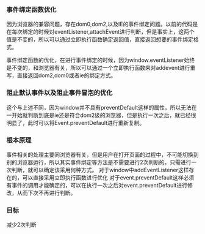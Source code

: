 ### 事件绑定函数优化
因为浏览器的兼容问题，存在dom0,dom2,以及IE的事件绑定问题。以前的代码是在每次绑定的时候对eventListener,attachEvent进行判断，但是事实上，这两个值是不变的，所以可以通过立即执行函数确定返回值，直接返回想要的事件绑定格式。

事件绑定函数的优化，在进行事件绑定的时候，因为window.eventListener始终是不变的，和浏览器有关，所以可以通过一个立即执行函数来对addevent进行重写，直接返回dom2,dom0或者ie的绑定方式。

### 阻止默认事件以及阻止事件冒泡的优化
这个与上述不同，因为window并不具有preventDefault这样的属性，所以无法在一开始就判断到底是ie还是符合dom2级的浏览器，但是执行一次之后，就已经很明显了，此时可以将Event.preventDefault进行重新复制。

### 根本原理
事件相关的处理主要同浏览器有关，但是用户在打开页面的过程中，不可能切换到别的浏览器运行，所以其实事件绑定等方法是不需要进行2次判断的，只需进行一次判断，就可以确定该采用何种方式。
对于window中addEventListener这样存在的，可以直接采用立即执行函数进行优化
对于event.preventDefault这样必须有事件的调用才能确定的，可以在执行一次之后对event.preventDefault进行修改，从而下次不再进行判断。

### 目标
减少2次判断
